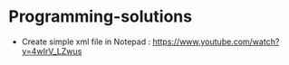 # Programming-solutions
- Create simple xml file in Notepad : https://www.youtube.com/watch?v=4wIrV_LZwus
